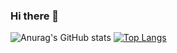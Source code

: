 ### Hi there 👋

<!--
**SDVR21/SDVR21** is a ✨ _special_ ✨ repository because its `README.md` (this file) appears on your GitHub profile.

Here are some ideas to get you started:

- 🔭 I’m currently working on ...
- 🌱 I’m currently learning ...
- 👯 I’m looking to collaborate on ...
- 🤔 I’m looking for help with ...
- 💬 Ask me about ...
- 📫 How to reach me: ...
- 😄 Pronouns: ...
- ⚡ Fun fact: ...
 &hide=stars,commits,prs,issues,contribs
-->

![Anurag's GitHub stats](https://github-readme-stats.vercel.app/api?username=sdvr21&count_private=true&show_icons=true&theme=omni&hide=stars,issues) [![Top Langs](https://github-readme-stats.vercel.app/api/top-langs/?username=sdvr21&layout=compact&theme=omni)](https://github.com/anuraghazra/github-readme-stats)
